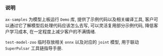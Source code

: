 ### 说明

`ax-samples` 为模型上板运行 `Demo` 库, 提供了示例代码以及相关编译工具, 客户可以通过它了解模型后处理代码应该怎么去写, 可以灵活复用部分示例代码, 降低客户学习成本, 在一定程度上减少客户的不满情绪.
 
`test-model-zoo` 临时存放相关 `onnx` 以及对应的 `joint` 模型, 用于联动 `SuperPulsar` 工具链指导手册.